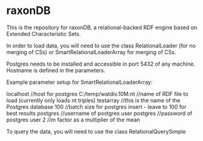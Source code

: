 # raxonDB
This is the repository for raxonDB, a relational-backed RDF engine based on Extended Characteristic Sets.

In order to load data, you will need to use the class RelationalLoader (for no merging of CSs) or SmartRelationalLoaderArray for merging of CSs.

Postgres needs to be installed and accessible in port 5432 of any machine. Hostname is defined in the parameters.

Example parameter setup for SmartRelationalLoaderArray:

localhost //host for postgres
C:/temp/watdiv.10M.nt //name of RDF file to load (currently only loads nt triples)
testarray //this is the name of the Postgres database
100 //batch size for postgres insert - leave to 100 for best results
postgres //username of postgres user
postgres //password of postgres user
2 //m factor as a multiplier of the mean

To query the data, you will need to use the class RelationalQuerySimple
